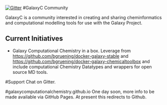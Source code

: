 [![Gitter](https://badges.gitter.im/galaxycomputationalchemistry/galaxycomputationalchemistry.svg)](https://gitter.im/galaxycomputationalchemistry/Lobby?utm_source=share-link&utm_medium=link&utm_campaign=share-link)
#GalaxyC Community

GalaxyC is a community interested in creating and sharing cheminformatics and computational modelling tools for use with the Galaxy Project.

## Current Initiatives
- Galaxy Computational Chemistry in a box. Leverage from https://github.com/bgruening/docker-galaxy-stable and https://github.com/bgruening/docker-galaxy-chemicaltoolbox and include computational Chemistry Datatypes and wrappers for open source MD tools.


#Support
Chat on Gitter.


#galaxycomputationalchemistry.github.io
One day soon, more info to be made available via GitHub Pages. At present this redirects to Github.
